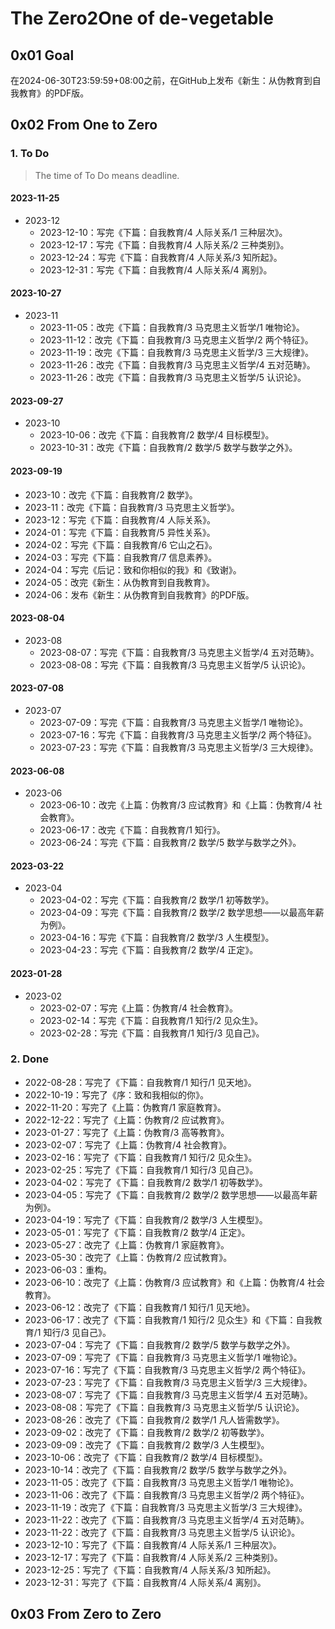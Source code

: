 # The Zero2One of de-vegetable

## 0x01 Goal

在2024-06-30T23:59:59+08:00之前，在GitHub上发布《新生：从伪教育到自我教育》的PDF版。

## 0x02 From One to Zero

### 1. To Do

> The time of To Do means deadline.

#### 2023-11-25

- 2023-12
  - 2023-12-10：写完《下篇：自我教育/4 人际关系/1 三种层次》。
  - 2023-12-17：写完《下篇：自我教育/4 人际关系/2 三种类别》。
  - 2023-12-24：写完《下篇：自我教育/4 人际关系/3 知所起》。
  - 2023-12-31：写完《下篇：自我教育/4 人际关系/4 离别》。

#### 2023-10-27

- 2023-11
  - 2023-11-05：改完《下篇：自我教育/3 马克思主义哲学/1 唯物论》。
  - 2023-11-12：改完《下篇：自我教育/3 马克思主义哲学/2 两个特征》。
  - 2023-11-19：改完《下篇：自我教育/3 马克思主义哲学/3 三大规律》。
  - 2023-11-26：改完《下篇：自我教育/3 马克思主义哲学/4 五对范畴》。
  - 2023-11-26：改完《下篇：自我教育/3 马克思主义哲学/5 认识论》。

#### 2023-09-27

- 2023-10
  - 2023-10-06：改完《下篇：自我教育/2 数学/4 目标模型》。
  - 2023-10-31：改完《下篇：自我教育/2 数学/5 数学与数学之外》。

#### 2023-09-19

- 2023-10：改完《下篇：自我教育/2 数学》。
- 2023-11：改完《下篇：自我教育/3 马克思主义哲学》。
- 2023-12：写完《下篇：自我教育/4 人际关系》。
- 2024-01：写完《下篇：自我教育/5 异性关系》。
- 2024-02：写完《下篇：自我教育/6 它山之石》。
- 2024-03：写完《下篇：自我教育/7 信息素养》。
- 2024-04：写完《后记：致和你相似的我》和《致谢》。
- 2024-05：改完《新生：从伪教育到自我教育》。
- 2024-06：发布《新生：从伪教育到自我教育》的PDF版。

#### 2023-08-04

- 2023-08
  - 2023-08-07：写完《下篇：自我教育/3 马克思主义哲学/4 五对范畴》。
  - 2023-08-08：写完《下篇：自我教育/3 马克思主义哲学/5 认识论》。

#### 2023-07-08

- 2023-07
  - 2023-07-09：写完《下篇：自我教育/3 马克思主义哲学/1 唯物论》。
  - 2023-07-16：写完《下篇：自我教育/3 马克思主义哲学/2 两个特征》。
  - 2023-07-23：写完《下篇：自我教育/3 马克思主义哲学/3 三大规律》。

#### 2023-06-08

- 2023-06
  - 2023-06-10：改完《上篇：伪教育/3 应试教育》和《上篇：伪教育/4 社会教育》。
  - 2023-06-17：改完《下篇：自我教育/1 知行》。
  - 2023-06-24：写完《下篇：自我教育/2 数学/5 数学与数学之外》。

#### 2023-03-22

- 2023-04
  - 2023-04-02：写完《下篇：自我教育/2 数学/1 初等数学》。
  - 2023-04-09：写完《下篇：自我教育/2 数学/2 数学思想——以最高年薪为例》。
  - 2023-04-16：写完《下篇：自我教育/2 数学/3 人生模型》。
  - 2023-04-23：写完《下篇：自我教育/2 数学/4 正定》。

#### 2023-01-28

- 2023-02
  - 2023-02-07：写完《上篇：伪教育/4 社会教育》。
  - 2023-02-14：写完《下篇：自我教育/1 知行/2 见众生》。
  - 2023-02-28：写完《下篇：自我教育/1 知行/3 见自己》。

### 2. Done

- 2022-08-28：写完了《下篇：自我教育/1 知行/1 见天地》。
- 2022-10-19：写完了《序：致和我相似的你》。
- 2022-11-20：写完了《上篇：伪教育/1 家庭教育》。
- 2022-12-22：写完了《上篇：伪教育/2 应试教育》。
- 2023-01-27：写完了《上篇：伪教育/3 高等教育》。
- 2023-02-07：写完了《上篇：伪教育/4 社会教育》。
- 2023-02-16：写完了《下篇：自我教育/1 知行/2 见众生》。
- 2023-02-25：写完了《下篇：自我教育/1 知行/3 见自己》。
- 2023-04-02：写完了《下篇：自我教育/2 数学/1 初等数学》。
- 2023-04-05：写完了《下篇：自我教育/2 数学/2 数学思想——以最高年薪为例》。
- 2023-04-19：写完了《下篇：自我教育/2 数学/3 人生模型》。
- 2023-05-01：写完了《下篇：自我教育/2 数学/4 正定》。
- 2023-05-27：改完了《上篇：伪教育/1 家庭教育》。
- 2023-05-30：改完了《上篇：伪教育/2 应试教育》。
- 2023-06-03：重构。
- 2023-06-10：改完了《上篇：伪教育/3 应试教育》和《上篇：伪教育/4 社会教育》。
- 2023-06-12：改完了《下篇：自我教育/1 知行/1 见天地》。
- 2023-06-17：改完了《下篇：自我教育/1 知行/2 见众生》和《下篇：自我教育/1 知行/3 见自己》。
- 2023-07-04：写完了《下篇：自我教育/2 数学/5 数学与数学之外》。
- 2023-07-09：写完了《下篇：自我教育/3 马克思主义哲学/1 唯物论》。
- 2023-07-16：写完了《下篇：自我教育/3 马克思主义哲学/2 两个特征》。
- 2023-07-23：写完了《下篇：自我教育/3 马克思主义哲学/3 三大规律》。
- 2023-08-07：写完了《下篇：自我教育/3 马克思主义哲学/4 五对范畴》。
- 2023-08-08：写完了《下篇：自我教育/3 马克思主义哲学/5 认识论》。
- 2023-08-26：改完了《下篇：自我教育/2 数学/1 凡人皆需数学》。
- 2023-09-02：改完了《下篇：自我教育/2 数学/2 初等数学》。
- 2023-09-09：改完了《下篇：自我教育/2 数学/3 人生模型》。
- 2023-10-06：改完了《下篇：自我教育/2 数学/4 目标模型》。
- 2023-10-14：改完了《下篇：自我教育/2 数学/5 数学与数学之外》。
- 2023-11-05：改完了《下篇：自我教育/3 马克思主义哲学/1 唯物论》。
- 2023-11-06：改完了《下篇：自我教育/3 马克思主义哲学/2 两个特征》。
- 2023-11-19：改完了《下篇：自我教育/3 马克思主义哲学/3 三大规律》。
- 2023-11-22：改完了《下篇：自我教育/3 马克思主义哲学/4 五对范畴》。
- 2023-11-22：改完了《下篇：自我教育/3 马克思主义哲学/5 认识论》。
- 2023-12-10：写完了《下篇：自我教育/4 人际关系/1 三种层次》。
- 2023-12-17：写完了《下篇：自我教育/4 人际关系/2 三种类别》。
- 2023-12-25：写完了《下篇：自我教育/4 人际关系/3 知所起》。
- 2023-12-31：写完了《下篇：自我教育/4 人际关系/4 离别》。

## 0x03 From Zero to Zero
